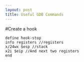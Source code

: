 ```yaml
---
layout: post
title: Useful GDB Commands
---
```

#Create a hook
```
define hook-stop
info registers //registers
x/24wx $esp //stack
x2i $eip //And next two registers
end
```

